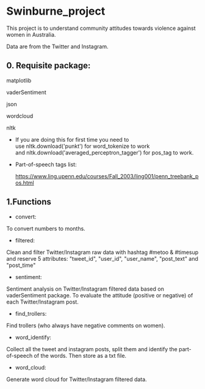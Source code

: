 # Swinburne_project

This project is to understand community attitudes towards violence against women in Australia.

Data are from the Twitter and Instagram.

## 0. Requisite package:
matplotlib

vaderSentiment

json

wordcloud

nltk

* If you are doing this for first time you need to use nltk.download('punkt') for word_tokenize to work and nltk.download('averaged_perceptron_tagger') for pos_tag to work. 

* Part-of-speech tags list:

   https://www.ling.upenn.edu/courses/Fall_2003/ling001/penn_treebank_pos.html


## 1.Functions
* convert:

To convert numbers to months.

* filtered:

Clean and filter Twitter/Instagram raw data with hashtag #metoo & #timesup and reserve 5 attributes:
"tweet_id", "user_id", "user_name", "post_text" and "post_time"

* sentiment:

Sentiment analysis on Twitter/Instagram filtered data based on vaderSentiment package.
To evaluate the attitude (positive or negative) of each Twitter/Instagram post.

* find_trollers:

Find trollers (who always have negative comments on women).

* word_identify:

Collect all the tweet and instagram posts, split them and identify the part-of-speech of the words. 
Then store as a txt file.

* word_cloud:

Generate word cloud for Twitter/Instagram filtered data. 

